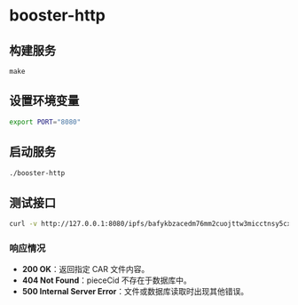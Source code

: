 # booster-http

## 构建服务
```
make
```

## 设置环境变量
```bash
export PORT="8080"
```

## 启动服务
```bash
./booster-http
```

## 测试接口
```bash
curl -v http://127.0.0.1:8080/ipfs/bafykbzacedm76mm2cuojttw3micctnsy5cxrug4dcxqyef4owbyqubjkjxx4e?dag-scope=block
```

### 响应情况
- **200 OK**：返回指定 CAR 文件内容。
- **404 Not Found**：pieceCid 不存在于数据库中。
- **500 Internal Server Error**：文件或数据库读取时出现其他错误。
